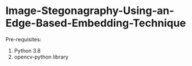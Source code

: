 # Image-Stegonagraphy-Using-an-Edge-Based-Embedding-Technique
Pre-requisites:
1. Python 3.8
2. opencv-python library

